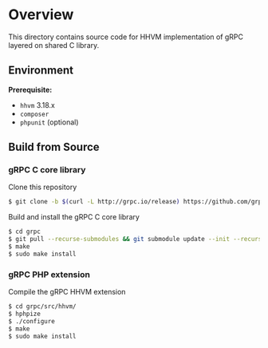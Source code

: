 
# Overview

This directory contains source code for HHVM implementation of gRPC layered on
shared C library.

## Environment

**Prerequisite:**
* `hhvm` 3.18.x
* `composer`
* `phpunit` (optional)


## Build from Source


### gRPC C core library

Clone this repository

```sh
$ git clone -b $(curl -L http://grpc.io/release) https://github.com/grpc/grpc
```

Build and install the gRPC C core library

```sh
$ cd grpc
$ git pull --recurse-submodules && git submodule update --init --recursive
$ make
$ sudo make install
```

### gRPC PHP extension

Compile the gRPC HHVM extension

```sh
$ cd grpc/src/hhvm/
$ hphpize
$ ./configure
$ make
$ sudo make install
```

